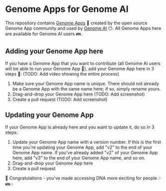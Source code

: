 # Genome Apps for Genome AI

This repository contains [Genome Apps](https://www.guardiome.com/apps-index/) :microscope: created by the open source Genome App community and used by [Genome AI](https://www.guardiome.com/ai-index/) :no_mouth:.
All Genome Apps here are available for Genome AI users :family:.

## Adding your Genome App here

If you have a Genome App that you want to contribute (all Genome AI users will be able to run your Genome App :dancers:), add your Genome App here in 3 steps :feet:: (TODO: Add video showing the entire process)
1. Make sure your Genome App name is unique. There should not already be a Genome App with the same name here; if so, simply rename yours.
2. Drag-and-drop your Genome App here (TODO: Add screenshot)
3. Create a pull request (TODO: Add screenshot)

## Updating your Genome App

If your Genome App is already here and you want to update it, do so in 3 steps:
1. Update your Genome App name with a version number. If this is the first time you're updating your Genome App, add "v2" to the end of your Genome App name. If you've already added "v2" of your Genome App here, add "v3" to the end of your Genome App name, and so on.
2. Drag-and-drop your Genome App here
3. Create a pull request

:tada: Congratulations - you've made accessing DNA more exciting for people :notes::family::notes:


